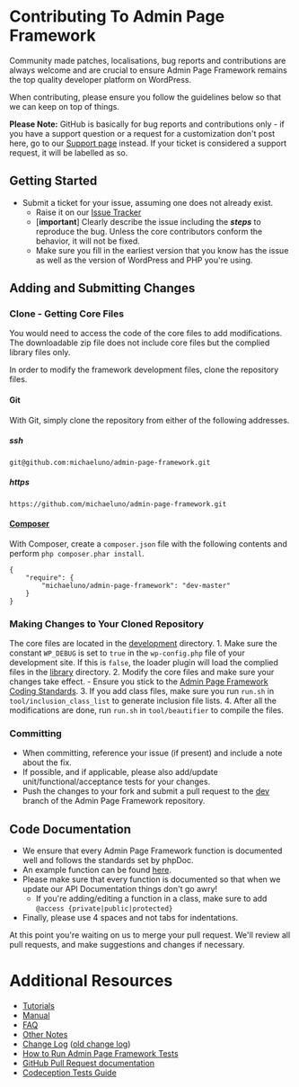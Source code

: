 # Contributing To Admin Page Framework

Community made patches, localisations, bug reports and contributions are always welcome and are crucial to ensure Admin Page Framework remains the top quality developer platform on WordPress.

When contributing, please ensure you follow the guidelines below so that we can keep on top of things.

__Please Note:__ GitHub is basically for bug reports and contributions only - if you have a support question or a request for a customization don't post here, go to our [Support page](https://wordpress.org/support/plugin/admin-page-framework) instead. If your ticket is considered a support request, it will be labelled as so.

## Getting Started

* Submit a ticket for your issue, assuming one does not already exist.
  * Raise it on our [Issue Tracker](https://github.com/michaeluno/admin-page-framework/issues)
  * [__important__] Clearly describe the issue including the ___steps___ to reproduce the bug. Unless the core contributors conform the behavior, it will not be fixed.
  * Make sure you fill in the earliest version that you know has the issue as well as the version of WordPress and PHP you're using.

## Adding and Submitting Changes

### Clone - Getting Core Files 

You would need to access the code of the core files to add modifications. The downloadable zip file does not include core files but the complied library files only.

In order to modify the framework development files, clone the repository files. 

#### Git
With Git, simply clone the repository from either of the following addresses.

##### ssh
```
git@github.com:michaeluno/admin-page-framework.git
```

##### https
```
https://github.com/michaeluno/admin-page-framework.git
```
    
#### [Composer](https://getcomposer.org/)
With Composer, create a `composer.json` file with the following contents and perform `php composer.phar install`.

```
{
    "require": {
        "michaeluno/admin-page-framework": "dev-master"
    }
}
```

### Making Changes to Your Cloned Repository

The core files are located in the [development](./development) directory. 
    1. Make sure the constant `WP_DEBUG` is set to `true` in the `wp-config.php` file of your development site. If this is `false`, the loader plugin will load the complied files in the [library](./library) directory.
    2. Modify the core files and make sure your changes take effect.
        - Ensure you stick to the [Admin Page Framework Coding Standards](./coding_standard.md).
    3. If you add class files, make sure you run `run.sh` in `tool/inclusion_class_list` to generate inclusion file lists.
    4. After all the modifications are done, run `run.sh` in `tool/beautifier` to compile the files.
  
### Committing  

* When committing, reference your issue (if present) and include a note about the fix.
* If possible, and if applicable, please also add/update unit/functional/acceptance tests for your changes.
* Push the changes to your fork and submit a pull request to the [dev](https://github.com/michaeluno/admin-page-framework/tree/dev) branch of the Admin Page Framework repository.

## Code Documentation

* We ensure that every Admin Page Framework function is documented well and follows the standards set by phpDoc.
* An example function can be found [here](https://gist.github.com/sunnyratilal/5308969).
* Please make sure that every function is documented so that when we update our API Documentation things don't go awry!
	* If you're adding/editing a function in a class, make sure to add `@access {private|public|protected}`
* Finally, please use 4 spaces and not tabs for indentations.

At this point you're waiting on us to merge your pull request. We'll review all pull requests, and make suggestions and changes if necessary.

# Additional Resources
- [Tutorials](http://admin-page-framework.michaeluno.jp/tutorials/)
- [Manual](http://admin-page-framework.michaeluno.jp/en/v3/package-AdminPageFramework.html)
- [FAQ](https://wordpress.org/plugins/admin-page-framework/faq/)
- [Other Notes](https://wordpress.org/plugins/admin-page-framework/other_notes/)
- [Change Log](https://wordpress.org/plugins/admin-page-framework/changelog/) ([old change log](./changelog.md))
- [How to Run Admin Page Framework Tests](./test/readme.md)
- [GitHub Pull Request documentation](https://help.github.com/send-pull-requests/)
- [Codeception Tests Guide](http://codeception.com/docs/02-GettingStarted)
